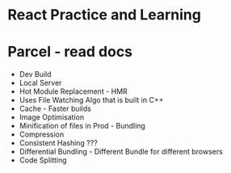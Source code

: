 # React Practice and Learning

# Parcel - read docs
- Dev Build
- Local Server
- Hot Module Replacement - HMR
- Uses File Watching Algo that is built in C++
- Cache - Faster builds
- Image Optimisation
- Minification of files in Prod - Bundling
- Compression
- Consistent Hashing ???
- Differential Bundling - Different Bundle for different browsers
- Code Splitting
